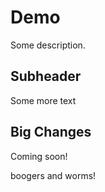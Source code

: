 # Demo

Some description.

## Subheader

Some more text

## Big Changes

Coming soon!

boogers and worms!
